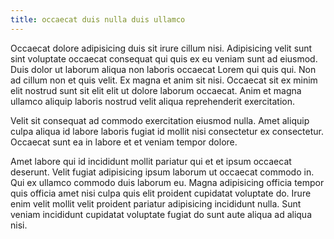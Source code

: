 ```yaml
---
title: occaecat duis nulla duis ullamco
---
```


Occaecat dolore adipisicing duis sit irure cillum nisi. Adipisicing velit sunt sint voluptate occaecat consequat qui quis ex eu veniam sunt ad eiusmod. Duis dolor ut laborum aliqua non laboris occaecat Lorem qui quis qui. Non ad cillum non et quis velit. Ex magna et anim sit nisi. Occaecat sit ex minim elit nostrud sunt sit elit elit ut dolore laborum occaecat. Anim et magna ullamco aliquip laboris nostrud velit aliqua reprehenderit exercitation.

Velit sit consequat ad commodo exercitation eiusmod nulla. Amet aliquip culpa aliqua id labore laboris fugiat id mollit nisi consectetur ex consectetur. Occaecat sunt ea in labore et et veniam tempor dolore.

Amet labore qui id incididunt mollit pariatur qui et et ipsum occaecat deserunt. Velit fugiat adipisicing ipsum laborum ut occaecat commodo in. Qui ex ullamco commodo duis laborum eu. Magna adipisicing officia tempor quis officia amet nisi culpa quis elit proident cupidatat voluptate do. Irure enim velit mollit velit proident pariatur adipisicing incididunt nulla. Sunt veniam incididunt cupidatat voluptate fugiat do sunt aute aliqua ad aliqua nisi.